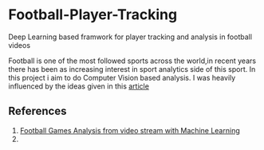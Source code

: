 
# Football-Player-Tracking
Deep Learning based framwork for player tracking and analysis in football videos

Football is one of the most followed sports across the world,in recent years there has been as increasing interest in sport analytics side of this sport. In this project i aim to do Computer Vision based analysis. I was heavily influenced by the ideas given in this [article](https://medium.com/@nicolo.lucchesi?p=745e62b36295)

## References
1. [Football Games Analysis from video stream with Machine Learning](https://medium.com/@nicolo.lucchesi?p=745e62b36295) 
2.
